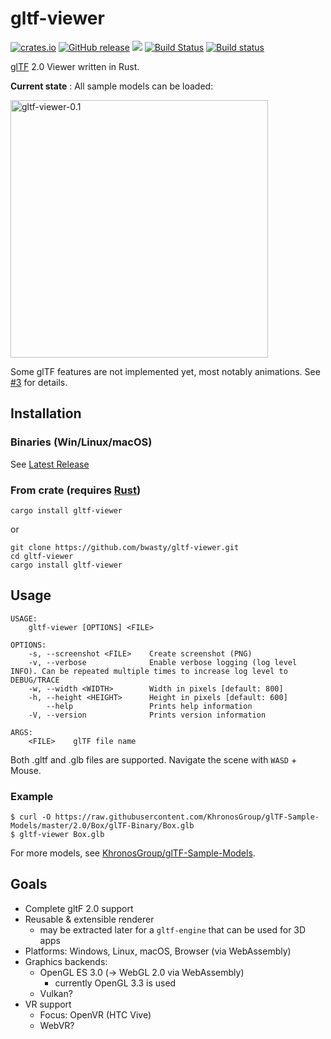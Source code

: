 # gltf-viewer
[![crates.io](https://img.shields.io/crates/v/gltf-viewer.svg)](https://crates.io/crates/gltf-viewer)
[![GitHub release](https://img.shields.io/github/release/bwasty/gltf-viewer.svg)](https://github.com/bwasty/gltf-viewer/releases/latest)
 [![](https://tokei.rs/b1/github/bwasty/gltf-viewer)](https://github.com/Aaronepower/tokei)
 [![Build Status](https://travis-ci.org/bwasty/gltf-viewer.svg?branch=master)](https://travis-ci.org/bwasty/gltf-viewer)
 [![Build status](https://ci.appveyor.com/api/projects/status/51ukh02thpb0r9cf/branch/master?svg=true)](https://ci.appveyor.com/project/bwasty/gltf-viewer/branch/master) <br>
 <!--
 [![Crates.io](https://img.shields.io/crates/d/gltf-viewer.svg)](https://crates.io/crates/gltf-viewer)
 [![Github All Releases](https://img.shields.io/github/downloads/bwasty/gltf-viewer/total.svg)](https://github.com/bwasty/gltf-viewer/releases)
-->

[glTF](https://github.com/KhronosGroup/glTF) 2.0 Viewer written in Rust.

**Current state** : All sample models can be loaded:

<img width="412" alt="gltf-viewer-0.1" src="https://user-images.githubusercontent.com/1647415/30771307-d70dbd26-a044-11e7-9ed1-b0e2ba80198c.png">

Some glTF features are not implemented yet, most notably animations. See [#3](https://github.com/bwasty/gltf-viewer/issues/3) for details.

## Installation
### Binaries (Win/Linux/macOS)
See [Latest Release](https://github.com/bwasty/gltf-viewer/releases/latest)
### From crate (requires [Rust](https://www.rust-lang.org))
```shell
cargo install gltf-viewer
```
or
```shell
git clone https://github.com/bwasty/gltf-viewer.git
cd gltf-viewer
cargo install gltf-viewer
```
<!--
#### Additional dependencies (Ubuntu)
`sudo apt-get install libssl-dev`
-->

## Usage
```shell
USAGE:
    gltf-viewer [OPTIONS] <FILE>

OPTIONS:
    -s, --screenshot <FILE>    Create screenshot (PNG)
    -v, --verbose              Enable verbose logging (log level INFO). Can be repeated multiple times to increase log level to DEBUG/TRACE
    -w, --width <WIDTH>        Width in pixels [default: 800]
    -h, --height <HEIGHT>      Height in pixels [default: 600]
        --help                 Prints help information
    -V, --version              Prints version information

ARGS:
    <FILE>    glTF file name
```
Both .gltf and .glb files are supported.
Navigate the scene with `WASD` + Mouse.

### Example
```
$ curl -O https://raw.githubusercontent.com/KhronosGroup/glTF-Sample-Models/master/2.0/Box/glTF-Binary/Box.glb
$ gltf-viewer Box.glb
```
For more models, see [KhronosGroup/glTF-Sample-Models](https://github.com/KhronosGroup/glTF-Sample-Models/tree/master/2.0).

## Goals
* Complete gltF 2.0 support
* Reusable & extensible renderer
  - may be extracted later for a `gltf-engine` that can be used for 3D apps
* Platforms: Windows, Linux, macOS, Browser (via WebAssembly)
* Graphics backends:
  - OpenGL ES 3.0 (-> WebGL 2.0 via WebAssembly)
    - currently OpenGL 3.3 is used
  - Vulkan?
* VR support
  * Focus: OpenVR (HTC Vive)
  * WebVR?

